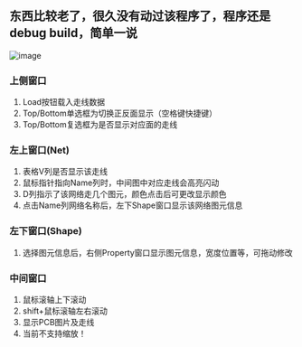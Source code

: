 ## 东西比较老了，很久没有动过该程序了，程序还是debug build，简单一说

![image](https://github.com/fanhuanji/VUSION4.2BWR_GL340/assets/20816057/1b6abd16-de28-4a8c-b5d5-4f5bc2360965)

### 上侧窗口
1. Load按钮载入走线数据
2. Top/Bottom单选框为切换正反面显示（空格键快捷键）
3. Top/Bottom复选框为是否显示对应面的走线

### 左上窗口(Net)
1. 表格V列是否显示该走线
2. 鼠标指针指向Name列时，中间图中对应走线会高亮闪动
3. D列指示了该网络走几个图元，颜色点击后可更改显示颜色
4. 点击Name列网络名称后，左下Shape窗口显示该网络图元信息

### 左下窗口(Shape)
1. 选择图元信息后，右侧Property窗口显示图元信息，宽度位置等，可拖动修改

### 中间窗口
1. 鼠标滚轴上下滚动
2. shift+鼠标滚轴左右滚动
3. 显示PCB图片及走线
4. 当前不支持缩放！
